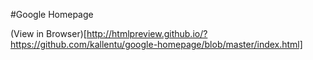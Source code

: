 #Google Homepage

(View in Browser)[http://htmlpreview.github.io/?https://github.com/kallentu/google-homepage/blob/master/index.html]
